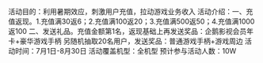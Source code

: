 活动目的：利用暑期效应，刺激用户充值，拉动游戏业务收入
活动介绍：一、充值返现。1.充值满30返6；2.充值满100返20；3.充值满500返50；4.充值满1000返100
          二、发送礼品。充值金额第1名，返现基础上再发送奖品：企鹅影视会员年卡+豪华游戏手柄
                             另随机抽取20名用户，发送奖品：普通游戏手柄+游戏周边
活动时间：7月1日-8月30日
活动覆盖机型：全机型
预计参与活动人数：10W

